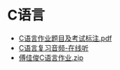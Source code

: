 # C语言
- [C语言作业题目及考试标注.pdf](C语言作业题目及答案.pdf)
- [C语言复习音频-在线听](audio.html)
- [傅佳俊C语言作业.zip](傅佳俊C语言作业.zip)